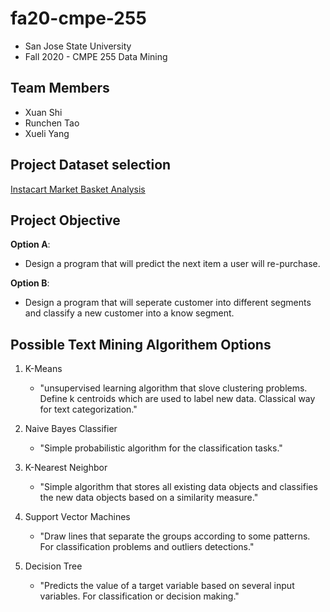 # fa20-cmpe-255
- San Jose State University
- Fall 2020 - CMPE 255 Data Mining

## Team Members
- Xuan Shi
- Runchen Tao
- Xueli Yang

## Project Dataset selection
[Instacart Market Basket Analysis](https://www.kaggle.com/c/instacart-market-basket-analysis)

## Project Objective
**Option A**: 
- Design a program that will predict the next item a user will re-purchase.

**Option B**: 
- Design a program that will seperate customer into different segments and classify a new customer into a know segment.

## Possible Text Mining Algorithem Options
1. K-Means
    - "unsupervised learning algorithm that slove clustering problems. 
Define k centroids which are used to label new data.
Classical way for text categorization."

2. Naive Bayes Classifier
    - "Simple probabilistic algorithm for the classification tasks."

3. K-Nearest Neighbor
    - "Simple algorithm that stores all existing data objects and classifies the new data objects based on a similarity measure."
    
4. Support Vector Machines
    - "Draw lines that separate the groups according to some patterns. For classification problems and outliers detections." 
    
5. Decision Tree
    - "Predicts the value of a target variable based on several input variables. For classification or decision making."

